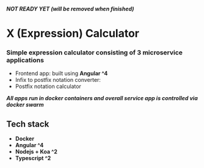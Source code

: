 _**NOT READY YET (will be removed when finished)**_

# X (Expression) Calculator

### Simple expression calculator consisting of 3 microservice applications

* Frontend app: built using **Angular ^4**
* Infix to postfix notation converter:
* Postfix notation calculator

**_All apps run in docker containers and overall service app is controlled via docker swarm_**

## Tech stack
* **Docker**
* **Angular ^4**
* **Nodejs + Koa ^2**
* **Typescript ^2**
